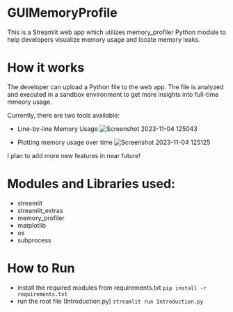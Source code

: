 # GUIMemoryProfile

This is a Streamlit web app which utilizes memory_profiler Python module to help developers visualize memory usage and locate memory leaks.

# How it works

The developer can upload a Python file to the web app. The file is analyzed and executed in a sandbox environment to get more insights into full-time mmeory usage. 

Currently, there are two tools available:

- Line-by-line Memory Usage
![Screenshot 2023-11-04 125043](https://github.com/ShreeluSantosh/GUIMemoryProfile/assets/94289402/32189f88-1d92-43ee-9150-ba54ecf282c2)

- Plotting memory usage over time
![Screenshot 2023-11-04 125125](https://github.com/ShreeluSantosh/GUIMemoryProfile/assets/94289402/963f5265-06d9-4e37-8731-b46fddf0e613)

I plan to add more new features in near future!

# Modules and Libraries used:
- streamlit
- streamlit_extras
- memory_profiler
- matplotlib
- os
- subprocess

# How to Run

- install the required modules from requirements.txt
```pip install -r requirements.txt```
- run the root file (Introduction.py)
```streamlit run Introduction.py```
